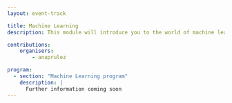 ```yaml
---
layout: event-track

title: Machine Learning
description: This module will introduce you to the world of machine learning using Galaxy. Start with the tutorial at your own pace. You can have a look at the program of the [GTA's 2024 Machine Learning track](https://training.galaxyproject.org/training-material/events/tracks/gta2024-ml.html).

contributions:
    organisers:
        - anuprulez

program:
  - section: "Machine Learning program" 
    description: |
      Further information coming soon
---
```

